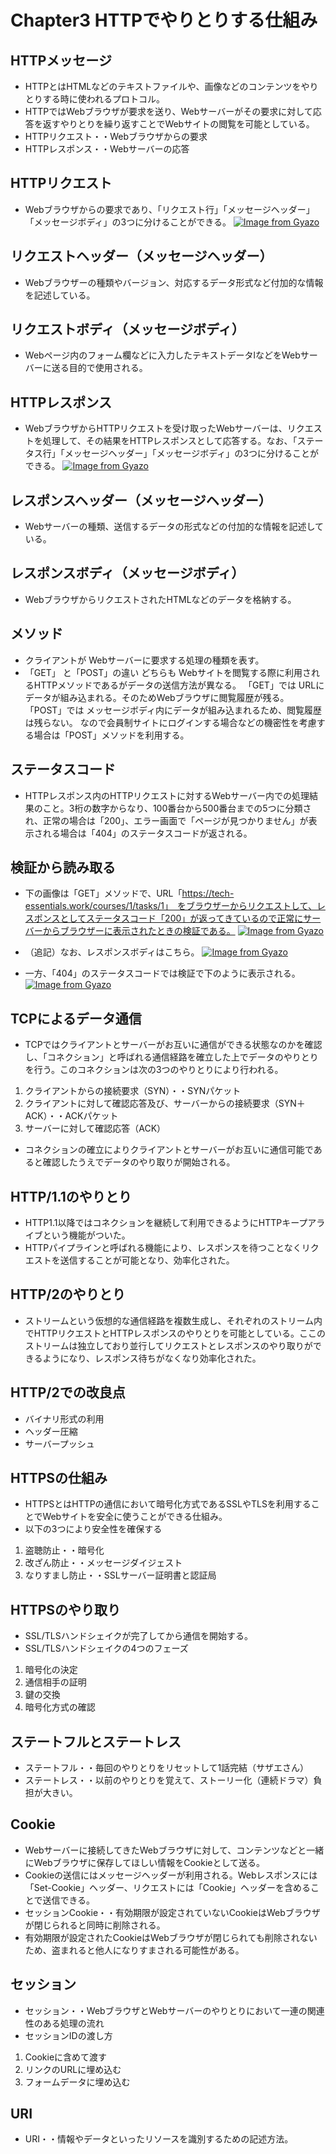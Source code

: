 # Chapter3 HTTPでやりとりする仕組み
## HTTPメッセージ  
- HTTPとはHTMLなどのテキストファイルや、画像などのコンテンツをやりとりする時に使われるプロトコル。
- HTTPではWebブラウザが要求を送り、Webサーバーがその要求に対して応答を返すやりとりを繰り返すことでWebサイトの閲覧を可能としている。
- HTTPリクエスト・・Webブラウザからの要求
- HTTPレスポンス・・Webサーバーの応答
## HTTPリクエスト
- Webブラウザからの要求であり、「リクエスト行」「メッセージヘッダー」「メッセージボディ」の3つに分けることができる。
[![Image from Gyazo](https://i.gyazo.com/f1e7a4d746bac73c6202782cdc6c5712.png)](https://gyazo.com/f1e7a4d746bac73c6202782cdc6c5712)
##  リクエストヘッダー（メッセージヘッダー）
-  Webブラウザーの種類やバージョン、対応するデータ形式など付加的な情報を記述している。
## リクエストボディ（メッセージボディ）
-  Webページ内のフォーム欄などに入力したテキストデータlなどをWebサーバーに送る目的で使用される。
## HTTPレスポンス
- WebブラウザからHTTPリクエストを受け取ったWebサーバーは、リクエストを処理して、その結果をHTTPレスポンスとして応答する。なお、「ステータス行」「メッセージヘッダー」「メッセージボディ」の3つに分けることができる。
[![Image from Gyazo](https://i.gyazo.com/a2e97b002303d154ee922d16284a9025.png)](https://gyazo.com/a2e97b002303d154ee922d16284a9025)
## レスポンスヘッダー（メッセージヘッダー）
-   Webサーバーの種類、送信するデータの形式などの付加的な情報を記述している。
## レスポンスボディ（メッセージボディ）
- WebブラウザからリクエストされたHTMLなどのデータを格納する。

## メソッド
- クライアントが Webサーバーに要求する処理の種類を表す。
- 「GET」 と「POST」の違い
どちらも Webサイトを閲覧する際に利用されるHTTPメソッドであるがデータの送信方法が異なる。
「GET」では
URLにデータが組み込まれる。そのためWebブラウザに閲覧履歴が残る。
「POST」では
メッセージボディ内にデータが組み込まれるため、閲覧履歴は残らない。
なので会員制サイトにログインする場合などの機密性を考慮する場合は「POST」メソッドを利用する。
## ステータスコード
- HTTPレスポンス内のHTTPリクエストに対するWebサーバー内での処理結果のこと。3桁の数字からなり、100番台から500番台までの5つに分類され、正常の場合は「200」、エラー画面で「ページが見つかりません」が表示される場合は「404」のステータスコードが返される。

## 検証から読み取る
- 下の画像は「GET」メソッドで、URL「https://tech-essentials.work/courses/1/tasks/1」　をブラウザーからリクエストして、レスポンスとしてステータスコード「200」が返ってきているので正常にサーバーからブラウザーに表示されたときの検証である。
[![Image from Gyazo](https://i.gyazo.com/fdd33b14073cffafecde33525b856291.png)](https://gyazo.com/fdd33b14073cffafecde33525b856291)


- （追記）なお、レスポンスボディはこちら。
[![Image from Gyazo](https://i.gyazo.com/18e9ffc54477facc1d1bad7de7de1935.png)](https://gyazo.com/18e9ffc54477facc1d1bad7de7de1935)

- 一方、「404」のステータスコードでは検証で下のように表示される。
[![Image from Gyazo](https://i.gyazo.com/8260e341fbcdfc96accb8006fe1d3ba1.png)](https://gyazo.com/8260e341fbcdfc96accb8006fe1d3ba1)

## TCPによるデータ通信
- TCPではクライアントとサーバーがお互いに通信ができる状態なのかを確認し、「コネクション」と呼ばれる通信経路を確立した上でデータのやりとりを行う。このコネクションは次の3つのやりとりにより行われる。
1. クライアントからの接続要求（SYN）・・SYNパケット
2. クライアントに対して確認応答及び、サーバーからの接続要求（SYN＋ACK）・・ACKパケット
3. サーバーに対して確認応答（ACK）
- コネクションの確立によりクライアントとサーバーがお互いに通信可能であると確認したうえでデータのやり取りが開始される。
## HTTP/1.1のやりとり
- HTTP1.1以降ではコネクションを継続して利用できるようにHTTPキープアライブという機能がついた。
- HTTPパイプラインと呼ばれる機能により、レスポンスを待つことなくリクエストを送信することが可能となり、効率化された。
## HTTP/2のやりとり
- ストリームという仮想的な通信経路を複数生成し、それぞれのストリーム内でHTTPリクエストとHTTPレスポンスのやりとりを可能としている。ここのストリームは独立しており並行してリクエストとレスポンスのやり取りができるようになり、レスポンス待ちがなくなり効率化された。
## HTTP/2での改良点
- バイナリ形式の利用
- ヘッダー圧縮
- サーバープッシュ
## HTTPSの仕組み
- HTTPSとはHTTPの通信において暗号化方式であるSSLやTLSを利用することでWebサイトを安全に使うことができる仕組み。
- 以下の3つにより安全性を確保する
1. 盗聴防止・・暗号化
2. 改ざん防止・・メッセージダイジェスト
3. なりすまし防止・・SSLサーバー証明書と認証局
## HTTPSのやり取り
- SSL/TLSハンドシェイクが完了してから通信を開始する。
- SSL/TLSハンドシェイクの4つのフェーズ
1. 暗号化の決定
2. 通信相手の証明
3. 鍵の交換
4. 暗号化方式の確認
## ステートフルとステートレス
- ステートフル・・毎回のやりとりをリセットして1話完結（サザエさん）
- ステートレス・・以前のやりとりを覚えて、ストーリー化（連続ドラマ）負担が大きい。
## Cookie
- Webサーバーに接続してきたWebブラウザに対して、コンテンツなどと一緒にWebブラウザに保存してほしい情報をCookieとして送る。
- Cookieの送信にはメッセージヘッダーが利用される。Webレスポンスには「Set-Cookie」ヘッダー、リクエストには「Cookie」ヘッダーを含めることで送信できる。
- セッションCookie・・有効期限が設定されていないCookieはWebブラウザが閉じられると同時に削除される。
- 有効期限が設定されたCookieはWebブラウザが閉じられても削除されないため、盗まれると他人になりすまされる可能性がある。
## セッション
- セッション・・WebブラウザとWebサーバーのやりとりにおいて一連の関連性のある処理の流れ
- セッションIDの渡し方
1. Cookieに含めて渡す
2. リンクのURLに埋め込む
3. フォームデータに埋め込む
## URI
- URI・・情報やデータといったリソースを識別するための記述方法。
